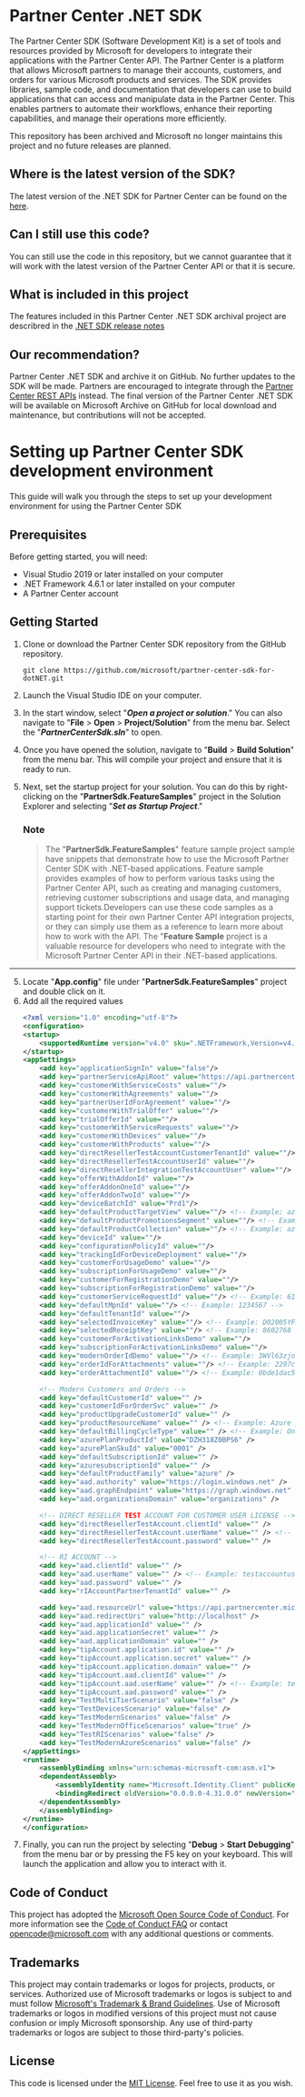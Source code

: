 # Partner Center .NET SDK

The Partner Center SDK (Software Development Kit) is a set of tools and resources provided by Microsoft for developers to integrate their applications with the Partner Center API. The Partner Center is a platform that allows Microsoft partners to manage their accounts, customers, and orders for various Microsoft products and services. The SDK provides libraries, sample code, and documentation that developers can use to build applications that can access and manipulate data in the Partner Center. This enables partners to automate their workflows, enhance their reporting capabilities, and manage their operations more efficiently.

This repository has been archived and Microsoft no longer maintains this project and no future releases are planned.

## Where is the latest version of the SDK?

The latest version of the .NET SDK for Partner Center can be found on the [here](https://www.nuget.org/packages/Microsoft.Store.PartnerCenter).

## Can I still use this code?

You can still use the code in this repository, but we cannot guarantee that it will work with the latest version of the Partner Center API or that it is secure. 

## What is included in this project

The features included in this Partner Center .NET SDK archival project are describred in the [.NET SDK release notes](https://learn.microsoft.com/en-us/partner-center/developer/dotnet-release-notes)

## Our recommendation?

Partner Center .NET SDK and archive it on GitHub. No further updates to the SDK will be made. Partners are encouraged to integrate through the [Partner Center REST APIs](https://learn.microsoft.com/en-us/partner-center/developer/partner-center-rest-api-reference) instead. The final version of the Partner Center .NET SDK will be available on Microsoft Archive on GitHub for local download and maintenance, but contributions will not be accepted.


# Setting up Partner Center SDK development environment

This guide will walk you through the steps to set up your development environment for using the Partner Center SDK

## Prerequisites

Before getting started, you will need:

 - Visual Studio 2019 or later installed on your computer
 - .NET Framework 4.6.1 or later installed on your computer
 - A Partner Center account

 ## Getting Started

1. Clone or download the Partner Center SDK repository from the GitHub repository.
    ```git
    git clone https://github.com/microsoft/partner-center-sdk-for-dotNET.git
    ```
2. Launch the Visual Studio IDE on your computer.
3. In the start window, select "***Open a project or solution***." You can also navigate to "**File** > **Open** > **Project/Solution**" from the menu bar. Select the "***PartnerCenterSdk.sln***" to open.
3. Once you have opened the solution, navigate to "**Build** > **Build Solution**" from the menu bar. This will compile your project and ensure that it is ready to run.
4. Next, set the startup project for your solution. You can do this by right-clicking on the "__PartnerSdk.FeatureSamples__" project in the Solution Explorer and selecting "***Set as Startup Project***."
    
    ### Note
    > The "__PartnerSdk.FeatureSamples__" feature sample project sample have snippets that demonstrate how to use the Microsoft Partner Center SDK with .NET-based applications. Feature sample provides examples of how to perform various tasks using the Partner Center API, such as creating and managing customers, retrieving customer subscriptions and usage data, and managing support tickets.Developers can use these code samples as a starting point for their own Partner Center API integration projects, or they can simply use them as a reference to learn more about how to work with the API. The "**Feature Sample** project is a valuable resource for developers who need to integrate with the Microsoft Partner Center API in their .NET-based applications.
---
5. Locate "__App.config__" file under "__PartnerSdk.FeatureSamples__" project and double click on it.
6. Add all the required values
    ```xml
    <?xml version="1.0" encoding="utf-8"?>
    <configuration>
    <startup>
        <supportedRuntime version="v4.0" sku=".NETFramework,Version=v4.6.1" />
    </startup>
    <appSettings>
        <add key="applicationSignIn" value="false"/>
        <add key="partnerServiceApiRoot" value="https://api.partnercenter.microsoft.com/"/>
        <add key="customerWithServiceCosts" value=""/>
        <add key="customerWithAgreements" value=""/>
        <add key="partnerUserIdForAgreement" value=""/>
        <add key="customerWithTrialOffer" value=""/>
        <add key="trialOfferId" value=""/>
        <add key="customerWithServiceRequests" value=""/>
        <add key="customerWithDevices" value=""/>
        <add key="customerWithProducts" value=""/>
        <add key="directResellerTestAccountCustomerTenantId" value=""/>
        <add key="directResellerTestAccountUserId" value=""/>
        <add key="directResellerIntegrationTestAccountUser" value=""/>
        <add key="offerWithAddonId" value=""/>
        <add key="offerAddonOneId" value=""/>
        <add key="offerAddonTwoId" value=""/>
        <add key="deviceBatchId" value="Prd1"/>
        <add key="defaultProductTargetView" value=""/> <!-- Example: azure -->
        <add key="defaultProductPromotionsSegment" value=""/> <!-- Example: commercial -->
        <add key="defaultProductCollection" value=""/> <!-- Example: azure -->
        <add key="deviceId" value=""/>
        <add key="configurationPolicyId" value=""/>
        <add key="trackingIdForDeviceDeployment" value=""/>
        <add key="customerForUsageDemo" value=""/>
        <add key="subscriptionForUsageDemo" value=""/>
        <add key="customerForRegistrationDemo" value=""/>
        <add key="subscriptionForRegistrationDemo" value=""/>
        <add key="customerServiceRequestId" value=""/> <!-- Example: 615121092223011 -->
        <add key="defaultMpnId" value=""/> <!-- Example: 1234567 -->
        <add key="defaultTenantId" value=""/>
        <add key="selectedInvoiceKey" value=""/> <!-- Example: D02005YFHI -->
        <add key="selectedReceiptKey" value=""/> <!-- Example: 8602768 -->
        <add key="customerForActivationLinksDemo" value=""/>
        <add key="subscriptionForActivationLinksDemo" value=""/>
        <add key="modernOrderIdDemo" value=""/> <!-- Example: 3WVl63zjolJvaVoNmJvMSIcaexSp5WvL1 -->
        <add key="orderIdForAttachments" value=""/> <!-- Example: 2297c718a6d7 -->
        <add key="orderAttachmentId" value=""/> <!-- Example: 0bde1dac54290b -->

        <!-- Modern Customers and Orders -->
        <add key="defaultCustomerId" value="" />
        <add key="customerIdForOrderSvc" value="" />
        <add key="productUpgradeCustomerId" value="" />
        <add key="productResourceName" value="" /> <!-- Example: Azure plan -->
        <add key="defaultBillingCycleType" value="" /> <!-- Example: OneTime -->
        <add key="azurePlanProductId" value="DZH318Z0BPS6" />
        <add key="azurePlanSkuId" value="0001" />
        <add key="defaultSubscriptionId" value="" />
        <add key="azuresubscriptionId" value="" />
        <add key="defaultProductFamily" value="azure" />
        <add key="aad.authority" value="https://login.windows.net" />
        <add key="aad.graphEndpoint" value="https://graph.windows.net" />
        <add key="aad.organizationsDomain" value="organizations" />

        <!-- DIRECT RESELLER TEST ACCOUNT FOR CUSTOMER USER LICENSE -->
        <add key="directResellerTestAccount.clientId" value="" />
        <add key="directResellerTestAccount.userName" value="" /> <!-- Example: testaccountusername@PRIMARYDOMAINNAME.onmicrosoft.com -->
        <add key="directResellerTestAccount.password" value="" />

        <!-- RI ACCOUNT -->
        <add key="aad.clientId" value="" />
        <add key="aad.userName" value="" /> <!-- Example: testaccountusername@PRIMARYDOMAINNAME.onmicrosoft.com -->
        <add key="aad.password" value="" />
        <add key="rIAccountPartnerTenantId" value="" />

        <add key="aad.resourceUrl" value="https://api.partnercenter.microsoft.com" />
        <add key="aad.redirectUri" value="http://localhost" />
        <add key="aad.applicationId" value="" />
        <add key="aad.applicationSecret" value="" />
        <add key="aad.applicationDomain" value="" />
        <add key="tipAccount.application.id" value="" />
        <add key="tipAccount.application.secret" value="" />
        <add key="tipAccount.application.domain" value="" />
        <add key="tipAccount.aad.clientId" value="" />
        <add key="tipAccount.aad.userName" value="" /> <!-- Example: testaccountusername@PRIMARYDOMAINNAME.onmicrosoft.com -->
        <add key="tipAccount.aad.password" value="" />
        <add key="TestMultiTierScenario" value="false" />
        <add key="TestDevicesScenario" value="false" />
        <add key="TestModernScenarios" value="false" />
        <add key="TestModernOfficeScenarios" value="true" />
        <add key="TestRIScenarios" value="false" />
        <add key="TestModernAzureScenarios" value="false" />
    </appSettings>
    <runtime>
        <assemblyBinding xmlns="urn:schemas-microsoft-com:asm.v1">
        <dependentAssembly>
            <assemblyIdentity name="Microsoft.Identity.Client" publicKeyToken="31bf3856ad364e35" culture="neutral" />
            <bindingRedirect oldVersion="0.0.0.0-4.31.0.0" newVersion="4.31.0.0" />
        </dependentAssembly>
        </assemblyBinding>
    </runtime>
    </configuration>
    ```
7. Finally, you can run the project by selecting "**Debug** > **Start Debugging**" from the menu bar or by pressing the F5 key on your keyboard. This will launch the application and allow you to interact with it.

## Code of Conduct

This project has adopted the [Microsoft Open Source Code of Conduct](./CODE_OF_CONDUCT.md). For more information see the [Code of Conduct FAQ](https://opensource.microsoft.com/codeofconduct/faq) or contact opencode@microsoft.com with any additional questions or comments.

## Trademarks

This project may contain trademarks or logos for projects, products, or services. Authorized use of Microsoft 
trademarks or logos is subject to and must follow 
[Microsoft's Trademark & Brand Guidelines](https://www.microsoft.com/en-us/legal/intellectualproperty/trademarks/usage/general).
Use of Microsoft trademarks or logos in modified versions of this project must not cause confusion or imply Microsoft sponsorship.
Any use of third-party trademarks or logos are subject to those third-party's policies.


## License

This code is licensed under the [MIT License](https://opensource.org/licenses/MIT). Feel free to use it as you wish.
